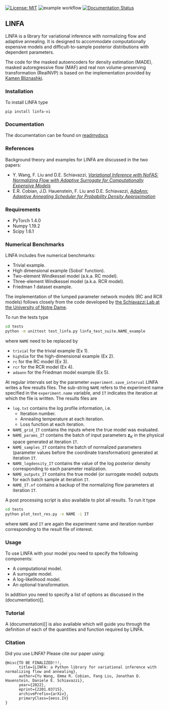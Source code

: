 [![License: MIT](https://img.shields.io/badge/License-MIT-yellow.svg)](https://opensource.org/licenses/MIT) 
 ![example workflow](https://github.com/desResLab/LINFA/actions/workflows/test_publish_pypi.yml/badge.svg) 
[![Documentation Status](https://readthedocs.org/projects/mrina/badge/?version=latest)](https://mrina.readthedocs.io/en/latest/?badge=latest)

## LINFA

LINFA is a library for variational inference with normalizing flow and adaptive annealing. It is designed to accommodate computationally expensive models and difficult-to-sample posterior distributions with dependent parameters.

The code for the masked autoencoders for density estimation (MADE), masked autoregressive flow (MAF) and real non volume-preserving transformation (RealNVP) is based on the implementation provided by [Kamen Bliznashki](https://github.com/kamenbliznashki/normalizing_flows). 

### Installation

To install LINFA type

```
pip install linfa-vi
```

### Documentation 

The documentation can be found on [readmydocs]()

### References

Background theory and examples for LINFA are discussed in the two papers: 

- Y. Wang, F. Liu and D.E. Schiavazzi, *[Variational Inference with NoFAS: Normalizing Flow with Adaptive Surrogate for Computationally Expensive Models](https://www.sciencedirect.com/science/article/abs/pii/S0021999122005162)*
- E.R. Cobian, J.D. Hauenstein, F. Liu and D.E. Schiavazzi, *[AdaAnn: Adaptive Annealing Scheduler for Probability Density Approximation](https://www.dl.begellhouse.com/journals/52034eb04b657aea,796f39cb1acf1296,6f85fe1149ff41d9.html?sgstd=1)*

### Requirements

* PyTorch 1.4.0
* Numpy 1.19.2
* Scipy 1.6.1

### Numerical Benchmarks

LINFA includes five numerical benchmarks:

* Trivial example.
* High dimensional example (Sobol' function).
* Two-element Windkessel model (a.k.a. RC model).
* Three-element Windkessel model (a.k.a. RCR model).
* Friedman 1 dataset example.

The implementation of the lumped parameter network models (RC and RCR models) follows closely from the code developed by [the Schiavazzi Lab at the University of Notre Dame](https://github.com/desResLab/supplMatHarrod20).

To run the tests type
```sh
cd tests
python -m unittest test_linfa.py linfa_test_suite.NAME_example
```
where `NAME` need to be replaced by
* `trivial` for the trivial example (Ex 1).
* `highdim` for the high-dimensional example (Ex 2).
* `rc` for the RC model (Ex 3).
* `rcr` for the RCR model (Ex 4).
* `adaann` for the Friedman model example (Ex 5).

At regular intervals set by the parameter `experiment.save_interval` LINFA writes a few results files. The sub-string `NAME` refers to the experiment name specified in the `experiment.name` variable, and `IT` indicates the iteration at which the file is written. The results files are

* `log.txt` contains the log profile information, i.e.
  * Iteration number.
  * Annealing temperature at each iteration.
  * Loss function at each iteration.
* `NAME_grid_IT` contains the inputs where the true model was evaluated. 
* `NAME_params_IT` contains the batch of input parameters $\boldsymbol{z}_{K}$ in the physical space generated at iteration `IT`. 
* `NAME_samples_IT` contains the batch of normalized parameters (parameter values before the coordinate transformation) generated at iteration `IT`.
* `NAME_logdensity_IT` contains the value of the log posterior density corresponding to each parameter realization. 
* `NAME_outputs_IT` contains the true model (or surrogate model) outputs for each batch sample at iteration `IT`.
* `NAME_IT.nf` contains a backup of the normalizing flow parameters at iteration `IT`.

A post processing script is also available to plot all results. To run it type

```sh
cd tests
python plot_test_res.py -n NAME -i IT
```
where `NAME` and `IT` are again the experiment name and iteration number corresponding to the result file of interest. 

### Usage

To use LINFA with your model you need to specify the following components:

* A computational model.
* A surrogate model.
* A log-likelihood model.
* An optional transformation. 

In addition you need to specify a list of options as discussed in the (documentation)[].

### Tutorial

A (documentation)[] is also available which will guide you through the definition of each of the quantities and function required by LINFA. 

### Citation

Did you use LINFA? Please cite our paper using:
```
@misc{TO BE FINALIZED!!!,
      title={LINFA: a Python library for variational inference with normalizing flow and annealing}, 
      author={Yu Wang, Emma R. Cobian, Fang Liu, Jonathan D. Hauenstein, Daniele E. Schiavazzi},
      year={2022},
      eprint={2201.03715},
      archivePrefix={arXiv},
      primaryClass={eess.IV}
}